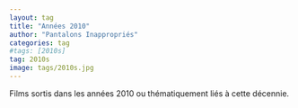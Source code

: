 ```yaml
---
layout: tag
title: "Années 2010"
author: "Pantalons Inappropriés"
categories: tag
#tags: [2010s]
tag: 2010s
image: tags/2010s.jpg
---
```


Films sortis dans les années 2010 ou thématiquement liés à cette décennie.
